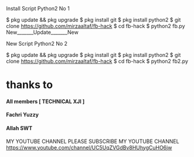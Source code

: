 Install
Script Python2 No 1

$ pkg update && pkg upgrade
$ pkg install git
$ pkg install python2
$ git clone https://github.com/mirzaaltaf/fb-hack
$ cd fb-hack
$ python2 fb.py
New_______Update_______New

New Script Python2 No 2

$ pkg update && pkg upgrade
$ pkg install git
$ pkg install python2
$ git clone https://github.com/mirzaaltaf/fb-hack
$ cd fb-hack
$ python2 fb2.py

# thanks to
#### All members [ TECHNICAL XJI ]
#### Fachri Yuzzy
#### Allah SWT
MY YOUTUBE CHANNEL 
PLEASE SUBSCRIBE MY YOUTUBE CHANNEL
https://www.youtube.com/channel/UC5UqZVGdBv8HUhygCuHO6jw
